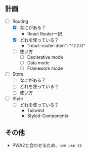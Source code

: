 ## 計画

- [ ] Routing
  - [x] なにがある？
    - React Router一択
  - [x] どれを使っている？
    - "react-router-dom": "^7.2.0"
  - [ ] 使い方
    - [ ] Declarative mode
    - [ ] Data mode
    - [ ] Framework mode
- [ ] Store
  - [ ] なにがある？
  - [ ] どれを使っている？
  - [ ] 使い方
- [ ] Style
  - [ ] どれを使っている？
    - Tailwind
    - Styled-Components

## その他

- PWA2と合わせるため、`nvm use 22`
